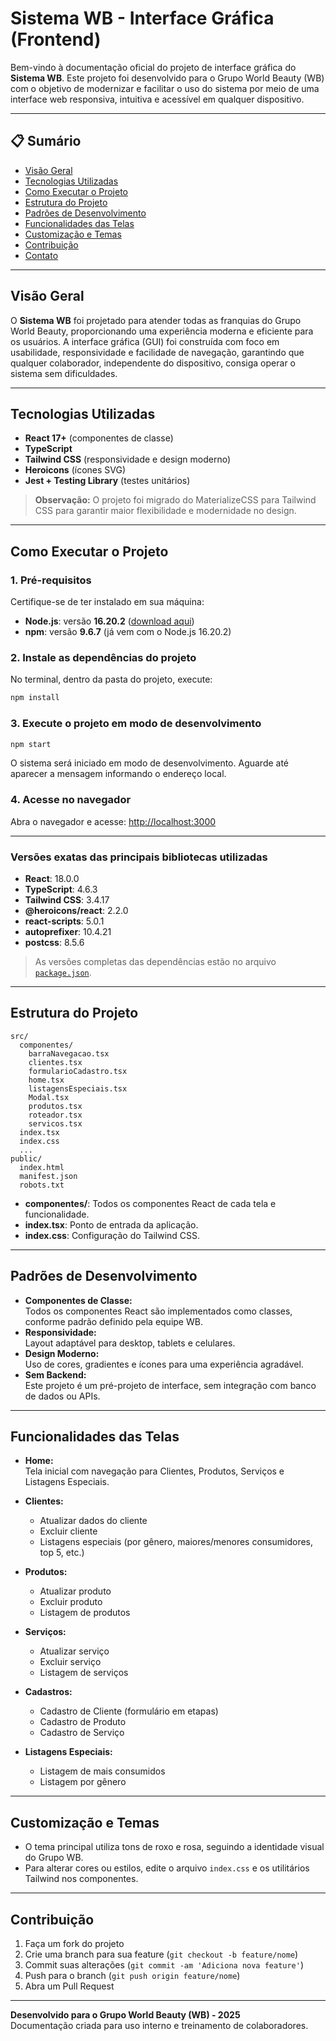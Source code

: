# Sistema WB - Interface Gráfica (Frontend)

Bem-vindo à documentação oficial do projeto de interface gráfica do **Sistema WB**. Este projeto foi desenvolvido para o Grupo World Beauty (WB) com o objetivo de modernizar e facilitar o uso do sistema por meio de uma interface web responsiva, intuitiva e acessível em qualquer dispositivo.

---

## 📋 Sumário

- [Visão Geral](#visão-geral)
- [Tecnologias Utilizadas](#tecnologias-utilizadas)
- [Como Executar o Projeto](#como-executar-o-projeto)
- [Estrutura do Projeto](#estrutura-do-projeto)
- [Padrões de Desenvolvimento](#padrões-de-desenvolvimento)
- [Funcionalidades das Telas](#funcionalidades-das-telas)
- [Customização e Temas](#customização-e-temas)
- [Contribuição](#contribuição)
- [Contato](#contato)

---

## Visão Geral

O **Sistema WB** foi projetado para atender todas as franquias do Grupo World Beauty, proporcionando uma experiência moderna e eficiente para os usuários. A interface gráfica (GUI) foi construída com foco em usabilidade, responsividade e facilidade de navegação, garantindo que qualquer colaborador, independente do dispositivo, consiga operar o sistema sem dificuldades.

---

## Tecnologias Utilizadas

- **React 17+** (componentes de classe)
- **TypeScript**
- **Tailwind CSS** (responsividade e design moderno)
- **Heroicons** (ícones SVG)
- **Jest + Testing Library** (testes unitários)

> **Observação:** O projeto foi migrado do MaterializeCSS para Tailwind CSS para garantir maior flexibilidade e modernidade no design.

---

## Como Executar o Projeto

### 1. Pré-requisitos

Certifique-se de ter instalado em sua máquina:

- **Node.js**: versão **16.20.2** ([download aqui](https://nodejs.org/))
- **npm**: versão **9.6.7** (já vem com o Node.js 16.20.2)

### 2. Instale as dependências do projeto

No terminal, dentro da pasta do projeto, execute:

```bash
npm install
```

### 3. Execute o projeto em modo de desenvolvimento

```bash
npm start
```

O sistema será iniciado em modo de desenvolvimento. Aguarde até aparecer a mensagem informando o endereço local.

### 4. Acesse no navegador

Abra o navegador e acesse: [http://localhost:3000](http://localhost:3000)

---

### Versões exatas das principais bibliotecas utilizadas

- **React**: 18.0.0
- **TypeScript**: 4.6.3
- **Tailwind CSS**: 3.4.17
- **@heroicons/react**: 2.2.0
- **react-scripts**: 5.0.1
- **autoprefixer**: 10.4.21
- **postcss**: 8.5.6

> As versões completas das dependências estão no arquivo [`package.json`](package.json).

---

## Estrutura do Projeto

```
src/
  componentes/
    barraNavegacao.tsx
    clientes.tsx
    formularioCadastro.tsx
    home.tsx
    listagensEspeciais.tsx
    Modal.tsx
    produtos.tsx
    roteador.tsx
    servicos.tsx
  index.tsx
  index.css
  ...
public/
  index.html
  manifest.json
  robots.txt
```

- **componentes/**: Todos os componentes React de cada tela e funcionalidade.
- **index.tsx**: Ponto de entrada da aplicação.
- **index.css**: Configuração do Tailwind CSS.

---

## Padrões de Desenvolvimento

- **Componentes de Classe:**  
  Todos os componentes React são implementados como classes, conforme padrão definido pela equipe WB.
- **Responsividade:**  
  Layout adaptável para desktop, tablets e celulares.
- **Design Moderno:**  
  Uso de cores, gradientes e ícones para uma experiência agradável.
- **Sem Backend:**  
  Este projeto é um pré-projeto de interface, sem integração com banco de dados ou APIs.

---

## Funcionalidades das Telas

- **Home:**  
  Tela inicial com navegação para Clientes, Produtos, Serviços e Listagens Especiais.

- **Clientes:**  
  - Atualizar dados do cliente
  - Excluir cliente
  - Listagens especiais (por gênero, maiores/menores consumidores, top 5, etc.)

- **Produtos:**  
  - Atualizar produto
  - Excluir produto
  - Listagem de produtos

- **Serviços:**  
  - Atualizar serviço
  - Excluir serviço
  - Listagem de serviços

- **Cadastros:**  
  - Cadastro de Cliente (formulário em etapas)
  - Cadastro de Produto
  - Cadastro de Serviço

- **Listagens Especiais:**  
  - Listagem de mais consumidos
  - Listagem por gênero

---

## Customização e Temas

- O tema principal utiliza tons de roxo e rosa, seguindo a identidade visual do Grupo WB.
- Para alterar cores ou estilos, edite o arquivo `index.css` e os utilitários Tailwind nos componentes.

---

## Contribuição

1. Faça um fork do projeto
2. Crie uma branch para sua feature (`git checkout -b feature/nome`)
3. Commit suas alterações (`git commit -am 'Adiciona nova feature'`)
4. Push para o branch (`git push origin feature/nome`)
5. Abra um Pull Request

---

**Desenvolvido para o Grupo World Beauty (WB) - 2025**  
Documentação criada para uso interno e treinamento de colaboradores.
